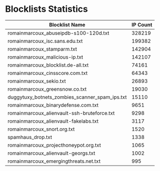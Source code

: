 # Blocklists Statistics
| Blocklist Name | IP Count |
|----|----|
| romainmarcoux_abuseipdb-s100-120d.txt | 328219 |
| romainmarcoux_isc.sans.edu.txt | 199382 |
| romainmarcoux_stamparm.txt | 142904 |
| romainmarcoux_malicious-ip.txt | 142107 |
| romainmarcoux_blocklist.de-all.txt | 74161 |
| romainmarcoux_cinsscore.com.txt | 64343 |
| romainmarcoux_sekio.txt | 26893 |
| romainmarcoux_greensnow.co.txt | 19030 |
| duggytuxy_botnets_zombies_scanner_spam_ips.txt | 15110 |
| romainmarcoux_binarydefense.com.txt | 9651 |
| romainmarcoux_alienvault-ssh-bruteforce.txt | 9298 |
| romainmarcoux_alienvault-fakelabs.txt | 3117 |
| romainmarcoux_snort.org.txt | 1520 |
| spamhaus_drop.txt | 1338 |
| romainmarcoux_projecthoneypot.org.txt | 1065 |
| romainmarcoux_alienvault-georgs.txt | 1002 |
| romainmarcoux_emergingthreats.net.txt | 995 |
